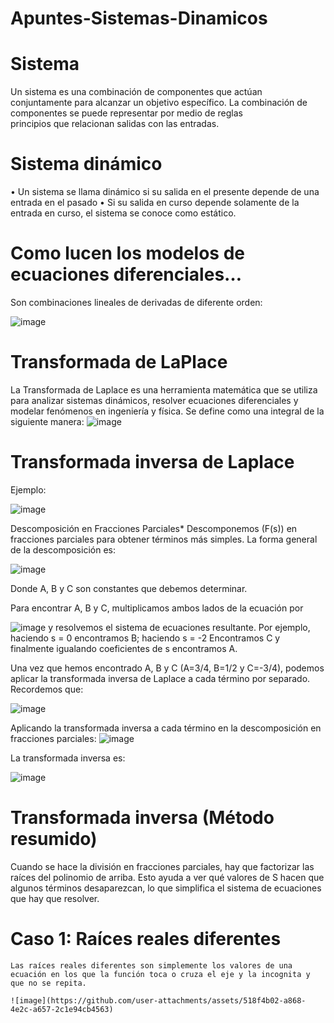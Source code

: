 # Apuntes-Sistemas-Dinamicos

  # Sistema
  Un sistema es una combinación de componentes que actúan conjuntamente para alcanzar un objetivo específico. La combinación de componentes se puede representar por medio de reglas      
  principios que relacionan salidas con las entradas.

  # Sistema dinámico
  • Un sistema se llama dinámico si su salida en el presente
  depende de una entrada en el pasado
  • Si su salida en curso depende solamente de la entrada en
  curso, el sistema se conoce como estático.

  # Como lucen los modelos de ecuaciones diferenciales…
  Son combinaciones lineales de derivadas de diferente orden:
  
  ![image](https://github.com/user-attachments/assets/54057239-3757-426a-b4f3-2e6480e5c151)

  # Transformada de LaPlace
  La Transformada de Laplace es una herramienta matemática que se utiliza para analizar sistemas dinámicos, resolver ecuaciones diferenciales y modelar fenómenos en ingeniería y física.    Se define como una integral  de la siguiente manera:
   ![image](https://github.com/user-attachments/assets/7f33218d-6722-438f-87a7-32ee78d290fd)

  



  # Transformada inversa de Laplace

  Ejemplo:

  ![image](https://github.com/user-attachments/assets/17b0d6c9-6015-44c3-805a-382422a8164c)

  Descomposición en Fracciones Parciales*
  Descomponemos \(F(s)\) en fracciones parciales para obtener términos más simples.  La forma general de la descomposición es:

  ![image](https://github.com/user-attachments/assets/0505596d-ff46-4c63-a67c-58f9002c6d6f)

  Donde A, B y C son constantes que debemos determinar.

  Para encontrar A, B y C, multiplicamos ambos lados de la ecuación por 

  ![image](https://github.com/user-attachments/assets/c7cfffcc-8d79-4742-9a98-721474939615)  y resolvemos el sistema de ecuaciones resultante.  Por ejemplo, haciendo
  s = 0 encontramos B; haciendo s = -2 Encontramos C y finalmente igualando coeficientes de s encontramos A.

  Una vez que hemos encontrado A, B y C (A=3/4, B=1/2 y C=-3/4), podemos aplicar la transformada inversa de Laplace a cada término por separado.  
  Recordemos que: 

  ![image](https://github.com/user-attachments/assets/18e0b9a1-1177-4930-af3d-5a09bfce3b7d)

  Aplicando la transformada inversa a cada término en la descomposición en fracciones parciales:
  ![image](https://github.com/user-attachments/assets/1d6d0994-6e21-45ea-9781-8c5c63e942a4)

  La transformada inversa es: 

  ![image](https://github.com/user-attachments/assets/69a287c5-59cf-4d9f-851e-0d136cfde8c3)


# Transformada inversa (Método resumido)
Cuando se hace la división en fracciones parciales, hay que factorizar las raíces del polinomio de arriba. Esto ayuda a ver qué valores de S
hacen que algunos términos desaparezcan, lo que simplifica el sistema de ecuaciones que hay que resolver.

  # Caso 1: Raíces reales diferentes
  
    Las raíces reales diferentes son simplemente los valores de una ecuación en los que la función toca o cruza el eje y la incognita y que no se repita.
    
    ![image](https://github.com/user-attachments/assets/518f4b02-a868-4e2c-a657-2c1e94cb4563)

  


   
  



   
